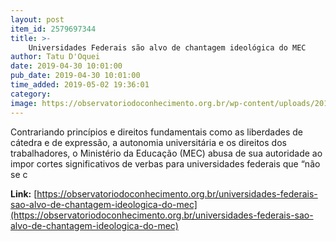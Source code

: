 ```yaml
---
layout: post
item_id: 2579697344
title: >-
    Universidades Federais são alvo de chantagem ideológica do MEC
author: Tatu D'Oquei
date: 2019-04-30 10:01:00
pub_date: 2019-04-30 10:01:00
time_added: 2019-05-02 19:36:01
category: 
image: https://observatoriodoconhecimento.org.br/wp-content/uploads/2019/04/WhatsApp-Image-2019-04-30-at-09.29.27.jpeg
---
```


Contrariando princípios e direitos fundamentais como as liberdades de cátedra e de expressão, a autonomia universitária e os direitos dos trabalhadores, o Ministério da Educação (MEC) abusa de sua autoridade ao impor cortes significativos de verbas para universidades federais que “não se c

**Link:** [https://observatoriodoconhecimento.org.br/universidades-federais-sao-alvo-de-chantagem-ideologica-do-mec](https://observatoriodoconhecimento.org.br/universidades-federais-sao-alvo-de-chantagem-ideologica-do-mec)

